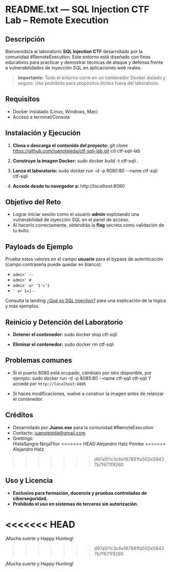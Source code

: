 # README.txt — SQL Injection CTF Lab – Remote Execution

## Descripción

Bienvenido/a al laboratorio **SQL Injection CTF** desarrollado por la comunidad #RemoteExecution.
Este entorno está diseñado con fines educativos para practicar y demostrar técnicas de ataque y defensa frente a vulnerabilidades de inyección SQL en aplicaciones web reales.

> **Importante:**
> Todo el entorno corre en un contenedor Docker aislado y seguro.
> Uso prohibido para propósitos ilícitos fuera del laboratorio.

## Requisitos
- Docker instalado (Linux, Windows, Mac)
- Acceso a terminal/Consola

## Instalación y Ejecución
1. **Clona o descarga el contenido del proyecto:**
git clone https://github.com/juanotejeda/ctf-sqli-lab.git
cd ctf-sqli-lab

2. **Construye la imagen Docker:**
sudo docker build -t ctf-sqli .

3. **Lanza el laboratorio:**
sudo docker run -d -p 8080:80 --name ctf-sqli ctf-sqli

4. **Accede desde tu navegador a:**
http://localhost:8080

## Objetivo del Reto
- Lograr iniciar sesión como el usuario **admin** explotando una vulnerabilidad de inyección SQL en el panel de acceso.
- Al hacerlo correctamente, obtendrás la **flag** secreta como validación de tu éxito.


## Payloads de Ejemplo
Prueba estos valores en el campo **usuario** para el bypass de autenticación (campo contraseña puede quedar en blanco):
- `admin' -- `
- `admin' #`
- `admin' or '1'='1`
- `' or 1=1--`

Consulta la landing [¿Qué es SQL Injection?](about-sqli.php) para una explicación de la lógica y más ejemplos.

## Reinicio y Detención del Laboratorio
- **Detener el contenedor:**
sudo docker stop ctf-sqli

- **Eliminar el contenedor:**
sudo docker rm ctf-sqli

## Problemas comunes
- Si el puerto 8080 está ocupado, cámbialo por otro disponible, por ejemplo:
sudo docker run -d -p 8085:80 --name ctf-sqli ctf-sqli
Y accede por `http://localhost:8085`

- Si haces modificaciones, vuelve a construir la imagen antes de relanzar el contenedor.


## Créditos
- Desarrollado por **Juano.exe** para la comunidad #RemoteExecution
- Contacto: [juanotejeda@gmail.com](mailto:juanotejeda@gmail.com)
- Grettings: 	
      				HielaSangre
			      	NinjaThor
<<<<<<< HEAD
              		Alejandro Hatz
              		Pombe
=======
              Alejandro Hatz
>>>>>>> d97a5f1c3c6e167881fa502e58437b7f671f9260

## Uso y Licencia

- **Exclusivo para formación, docencia y pruebas controladas de ciberseguridad.**
- **Prohibido el uso en sistemas de terceros sin autorización.**


<<<<<<< HEAD
=======

¡Mucha suerte y Happy Hunting!

>>>>>>> d97a5f1c3c6e167881fa502e58437b7f671f9260

¡Mucha suerte y Happy Hunting!
